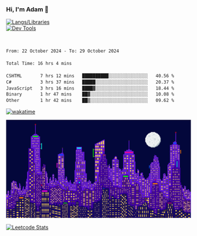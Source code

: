 ### Hi, I'm Adam 👋

[![Langs/Libraries](https://skillicons.dev/icons?i=cs,dotnet,js,css,html,sass,ts,jquery,bootstrap)](https://skillicons.dev)
<br/>
[![Dev Tools](https://skillicons.dev/icons?i=git,github,githubactions,visualstudio)](https://skillicons.dev)

<br/>

<!--START_SECTION:waka-->

```txt
From: 22 October 2024 - To: 29 October 2024

Total Time: 16 hrs 4 mins

CSHTML       7 hrs 12 mins   ██████████░░░░░░░░░░░░░░░   40.56 %
C#           3 hrs 37 mins   █████░░░░░░░░░░░░░░░░░░░░   20.37 %
JavaScript   3 hrs 16 mins   ████▓░░░░░░░░░░░░░░░░░░░░   18.44 %
Binary       1 hr 47 mins    ██▓░░░░░░░░░░░░░░░░░░░░░░   10.08 %
Other        1 hr 42 mins    ██▒░░░░░░░░░░░░░░░░░░░░░░   09.62 %
```

<!--END_SECTION:waka-->

[![wakatime](https://wakatime.com/badge/user/2234bda2-efd3-47c5-8724-79108edfe9aa.svg)](https://wakatime.com/@2234bda2-efd3-47c5-8724-79108edfe9aa)

![Pixelated city at night](./media/city.gif)

[![Leetcode Stats](https://leetcard.jacoblin.cool/cadamsmith?theme=nord)](https://leetcode.com/cadamsmith)
